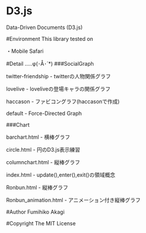 # D3.js
Data-Driven Documents (D3.js)

#Environment
This library tested on

・Mobile Safari

#Detail .....φ(･Å･´*)
###SocialGraph

twitter-friendship - twitterの人物関係グラフ

lovelive - loveliveの登場キャラの関係グラフ

haccason - ファビコングラフ(haccasonで作成)

default - Force-Directed Graph

###Chart

barchart.html - 横棒グラフ

circle.html - 円のD3.js表示練習

columnchart.html - 縦棒グラフ

index.html - update(),enter(),exit()の領域概念

Ronbun.html - 縦棒グラフ

Ronbun_animation.html - アニメーション付き縦棒グラフ

#Author
Fumihiko Akagi

#Copyright
The MIT License
